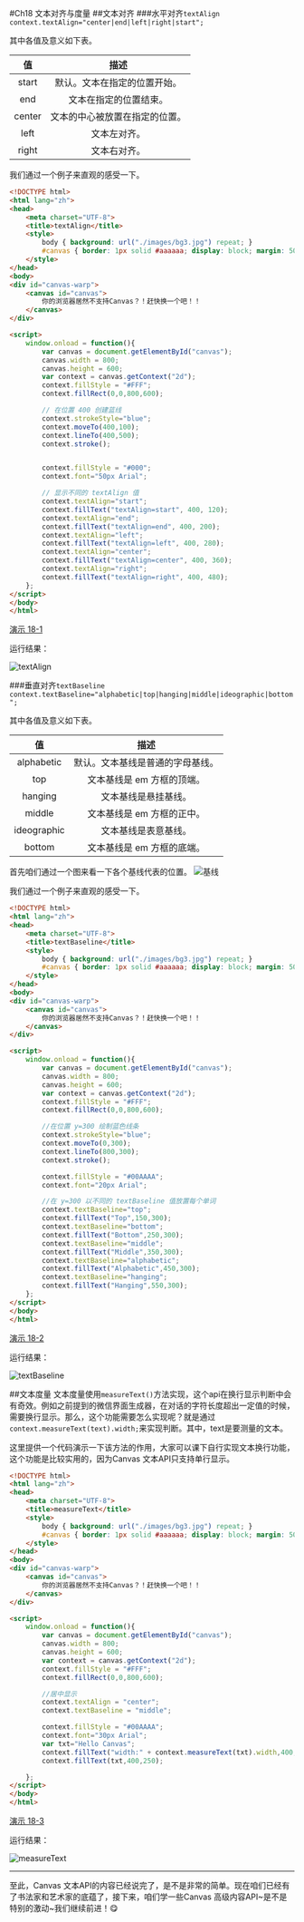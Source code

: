#Ch18 文本对齐与度量
##文本对齐
###水平对齐`textAlign`
`context.textAlign="center|end|left|right|start";`

其中各值及意义如下表。

|值|描述|
|:--:|:--:|
|start|默认。文本在指定的位置开始。|
|end|文本在指定的位置结束。|
|center|文本的中心被放置在指定的位置。|
|left|文本左对齐。|
|right|文本右对齐。|

我们通过一个例子来直观的感受一下。

```HTML
<!DOCTYPE html>
<html lang="zh">
<head>
    <meta charset="UTF-8">
    <title>textAlign</title>
    <style>
        body { background: url("./images/bg3.jpg") repeat; }
        #canvas { border: 1px solid #aaaaaa; display: block; margin: 50px auto; }
    </style>
</head>
<body>
<div id="canvas-warp">
    <canvas id="canvas">
        你的浏览器居然不支持Canvas？！赶快换一个吧！！
    </canvas>
</div>

<script>
    window.onload = function(){
        var canvas = document.getElementById("canvas");
        canvas.width = 800;
        canvas.height = 600;
        var context = canvas.getContext("2d");
        context.fillStyle = "#FFF";
        context.fillRect(0,0,800,600);

        // 在位置 400 创建蓝线
        context.strokeStyle="blue";
        context.moveTo(400,100);
        context.lineTo(400,500);
        context.stroke();


        context.fillStyle = "#000";
        context.font="50px Arial";

        // 显示不同的 textAlign 值
        context.textAlign="start";
        context.fillText("textAlign=start", 400, 120);
        context.textAlign="end";
        context.fillText("textAlign=end", 400, 200);
        context.textAlign="left";
        context.fillText("textAlign=left", 400, 280);
        context.textAlign="center";
        context.fillText("textAlign=center", 400, 360);
        context.textAlign="right";
        context.fillText("textAlign=right", 400, 480);
    };
</script>
</body>
</html>
```

[演示 18-1](http://airingursb.github.io/canvas/Canvas/18/18-1.html)

运行结果：

![textAlign](http://7xkcl8.com1.z0.glb.clouddn.com/edu18-1.png-html.jpg)

###垂直对齐`textBaseline`
`context.textBaseline="alphabetic|top|hanging|middle|ideographic|bottom";`

其中各值及意义如下表。

|值|描述|
|:--:|:--:|
|alphabetic|默认。文本基线是普通的字母基线。|
|top|文本基线是 em 方框的顶端。|
|hanging|文本基线是悬挂基线。|
|middle|文本基线是 em 方框的正中。|
|ideographic|文本基线是表意基线。|
|bottom|文本基线是 em 方框的底端。|

首先咱们通过一个图来看一下各个基线代表的位置。
![基线](http://7xkcl8.com1.z0.glb.clouddn.com/edu18-2.gif)

我们通过一个例子来直观的感受一下。

```HTML
<!DOCTYPE html>
<html lang="zh">
<head>
    <meta charset="UTF-8">
    <title>textBaseline</title>
    <style>
        body { background: url("./images/bg3.jpg") repeat; }
        #canvas { border: 1px solid #aaaaaa; display: block; margin: 50px auto; }
    </style>
</head>
<body>
<div id="canvas-warp">
    <canvas id="canvas">
        你的浏览器居然不支持Canvas？！赶快换一个吧！！
    </canvas>
</div>

<script>
    window.onload = function(){
        var canvas = document.getElementById("canvas");
        canvas.width = 800;
        canvas.height = 600;
        var context = canvas.getContext("2d");
        context.fillStyle = "#FFF";
        context.fillRect(0,0,800,600);

        //在位置 y=300 绘制蓝色线条
        context.strokeStyle="blue";
        context.moveTo(0,300);
        context.lineTo(800,300);
        context.stroke();

        context.fillStyle = "#00AAAA";
        context.font="20px Arial";

        //在 y=300 以不同的 textBaseline 值放置每个单词
        context.textBaseline="top";
        context.fillText("Top",150,300);
        context.textBaseline="bottom";
        context.fillText("Bottom",250,300);
        context.textBaseline="middle";
        context.fillText("Middle",350,300);
        context.textBaseline="alphabetic";
        context.fillText("Alphabetic",450,300);
        context.textBaseline="hanging";
        context.fillText("Hanging",550,300);
    };
</script>
</body>
</html>
```

[演示 18-2](http://airingursb.github.io/canvas/Canvas/18/18-2.html)

运行结果：

![textBaseline](http://7xkcl8.com1.z0.glb.clouddn.com/edu18-3.png-html.jpg)

##文本度量
文本度量使用`measureText()`方法实现，这个api在换行显示判断中会有奇效。例如之前提到的微信界面生成器，在对话的字符长度超出一定值的时候，需要换行显示。那么，这个功能需要怎么实现呢？就是通过`context.measureText(text).width;`来实现判断。其中，text是要测量的文本。

这里提供一个代码演示一下该方法的作用，大家可以课下自行实现文本换行功能，这个功能是比较实用的，因为Canvas 文本API只支持单行显示。

```HTML
<!DOCTYPE html>
<html lang="zh">
<head>
    <meta charset="UTF-8">
    <title>measureText</title>
    <style>
        body { background: url("./images/bg3.jpg") repeat; }
        #canvas { border: 1px solid #aaaaaa; display: block; margin: 50px auto; }
    </style>
</head>
<body>
<div id="canvas-warp">
    <canvas id="canvas">
        你的浏览器居然不支持Canvas？！赶快换一个吧！！
    </canvas>
</div>

<script>
    window.onload = function(){
        var canvas = document.getElementById("canvas");
        canvas.width = 800;
        canvas.height = 600;
        var context = canvas.getContext("2d");
        context.fillStyle = "#FFF";
        context.fillRect(0,0,800,600);

        //居中显示
        context.textAlign = "center";
        context.textBaseline = "middle";

        context.fillStyle = "#00AAAA";
        context.font="30px Arial";
        var txt="Hello Canvas";
        context.fillText("width:" + context.measureText(txt).width,400,300);
        context.fillText(txt,400,250);

    };
</script>
</body>
</html>
```

[演示 18-3](http://airingursb.github.io/canvas/Canvas/18/18-3.html)

运行结果：

![measureText](http://7xkcl8.com1.z0.glb.clouddn.com/edu18-4.png-html.jpg)

***
至此，Canvas 文本API的内容已经说完了，是不是非常的简单。现在咱们已经有了书法家和艺术家的底蕴了，接下来，咱们学一些Canvas 高级内容API~是不是特别的激动~我们继续前进！😋


